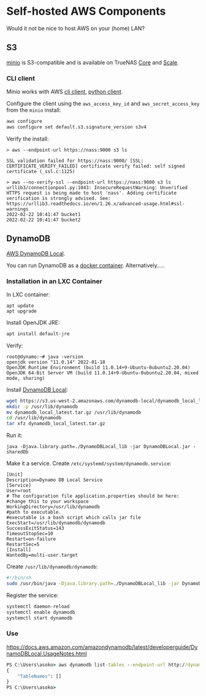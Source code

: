 # Self-hosted AWS Components

Would it not be nice to host AWS on your (home) LAN?

## S3

[minio](https://min.io/) is S3-compatible and is available on TrueNAS
[Core](https://www.truenas.com/docs/core/services/s3/) and
[Scale](https://www.truenas.com/docs/scale/scaletutorials/apps/minioclustersscale/).

### CLI client

Minio works with AWS
[cli client](https://docs.min.io/docs/aws-cli-with-minio.html),
[python client](https://docs.min.io/docs/how-to-use-aws-sdk-for-python-with-minio-server.html).

Configure the client using the `aws_access_key_id` and `aws_secret_access_key`
from the `minio` install:

```sh
aws configure
aws configure set default.s3.signature_version s3v4
```

Verify the install:
```
> aws --endpoint-url https://nass:9000 s3 ls

SSL validation failed for https://nass:9000/ [SSL: CERTIFICATE_VERIFY_FAILED] certificate verify failed: self signed certificate (_ssl.c:1125)

> aws --no-verify-ssl --endpoint-url https://nass:9000 s3 ls
urllib3/connectionpool.py:1043: InsecureRequestWarning: Unverified HTTPS request is being made to host 'nass'. Adding certificate verification is strongly advised. See: https://urllib3.readthedocs.io/en/1.26.x/advanced-usage.html#ssl-warnings
2022-02-22 10:41:47 bucket1
2022-02-22 10:41:47 bucket2
```

## DynamoDB

[AWS DynamoDB Local](https://docs.aws.amazon.com/amazondynamodb/latest/developerguide/DynamoDBLocal.html).

You can run DynamoDB as a
[docker container](https://hub.docker.com/r/amazon/dynamodb-local).
Alternatively.....

### Installation in an LXC Container

In LXC container:

```
apt update
apt upgrade
```

Install OpenJDK JRE:
```sh
apt install default-jre
```

Verify:
```console
root@dynamo:~# java -version
openjdk version "11.0.14" 2022-01-18
OpenJDK Runtime Environment (build 11.0.14+9-Ubuntu-0ubuntu2.20.04)
OpenJDK 64-Bit Server VM (build 11.0.14+9-Ubuntu-0ubuntu2.20.04, mixed mode, sharing)
```

Install
[DynamoDB Local](https://docs.aws.amazon.com/amazondynamodb/latest/developerguide/DynamoDBLocal.DownloadingAndRunning.html):
```sh
wget https://s3.us-west-2.amazonaws.com/dynamodb-local/dynamodb_local_latest.tar.gz
mkdir -p /usr/lib/dynamodb
mv dynamodb_local_latest.tar.gz /usr/lib/dynamodb
cd /usr/lib/dynamodb
tar xfz dynamodb_local_latest.tar.gz
```

Run it:
```
java -Djava.library.path=./DynamoDBLocal_lib -jar DynamoDBLocal.jar -sharedDb
```

Make it a service.  Create `/etc/systemd/system/dynamodb.service`:

```
[Unit]
Description=Dynamo DB Local Service
[Service]
User=root
# The configuration file application.properties should be here:
#change this to your workspace
WorkingDirectory=/usr/lib/dynamodb
#path to executable.
#executable is a bash script which calls jar file
ExecStart=/usr/lib/dynamodb/dynamodb
SuccessExitStatus=143
TimeoutStopSec=10
Restart=on-failure
RestartSec=5
[Install]
WantedBy=multi-user.target
```

Create `/usr/lib/dynamodb/dynamodb`:

```sh
#!/bin/sh
sudo /usr/bin/java -Djava.library.path=./DynamoDBLocal_lib -jar DynamoDBLocal.jar -sharedDb
```

Register the service:
```sh
systemctl daemon-reload
systemctl enable dynamodb
systemctl start dynamodb
```


### Use

https://docs.aws.amazon.com/amazondynamodb/latest/developerguide/DynamoDBLocal.UsageNotes.html


```cmd
PS C:\Users\asoko> aws dynamodb list-tables --endpoint-url http://dynamo:8000
{
    "TableNames": []
}
PS C:\Users\asoko>
```
